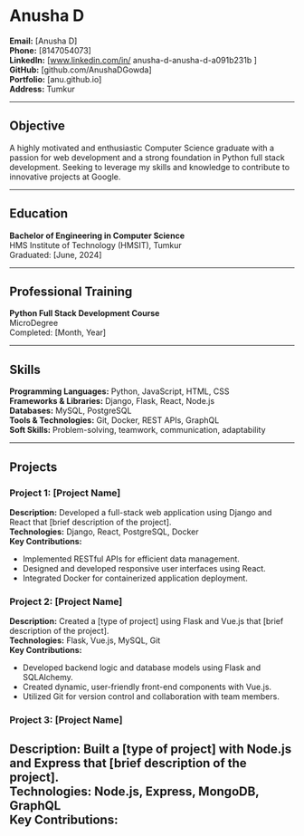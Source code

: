 # Anusha D

**Email:** [Anusha D]  
**Phone:** [8147054073]  
**LinkedIn:** [www.linkedin.com/in/
anusha-d-anusha-d-a091b231b
]  
**GitHub:** [github.com/AnushaDGowda]  
**Portfolio:** [anu.github.io]  
**Address:** Tumkur

---

## Objective
A highly motivated and enthusiastic Computer Science graduate with a passion for web development and a strong foundation in Python full stack development. Seeking to leverage my skills and knowledge to contribute to innovative projects at Google.

---

## Education
**Bachelor of Engineering in Computer Science**  
HMS Institute of Technology (HMSIT), Tumkur  
Graduated: [June, 2024]

---

## Professional Training
**Python Full Stack Development Course**  
MicroDegree  
Completed: [Month, Year]

---

## Skills
**Programming Languages:** Python, JavaScript, HTML, CSS  
**Frameworks & Libraries:** Django, Flask, React, Node.js  
**Databases:** MySQL, PostgreSQL  
**Tools & Technologies:** Git, Docker, REST APIs, GraphQL  
**Soft Skills:** Problem-solving, teamwork, communication, adaptability

---

## Projects

### Project 1: [Project Name]
**Description:** Developed a full-stack web application using Django and React that [brief description of the project].  
**Technologies:** Django, React, PostgreSQL, Docker  
**Key Contributions:**
- Implemented RESTful APIs for efficient data management.
- Designed and developed responsive user interfaces using React.
- Integrated Docker for containerized application deployment.

### Project 2: [Project Name]
**Description:** Created a [type of project] using Flask and Vue.js that [brief description of the project].  
**Technologies:** Flask, Vue.js, MySQL, Git  
**Key Contributions:**
- Developed backend logic and database models using Flask and SQLAlchemy.
- Created dynamic, user-friendly front-end components with Vue.js.
- Utilized Git for version control and collaboration with team members.

### Project 3: [Project Name]
**Description:** Built a [type of project] with Node.js and Express that [brief description of the project].  
**Technologies:** Node.js, Express, MongoDB, GraphQL  
**Key Contributions:**
-
